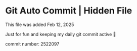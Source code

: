 # Git Auto Commit | Hidden File

This file was added Feb 12, 2025

Just for fun and keeping my daily git commit active 🤪

commit number: 2522097
